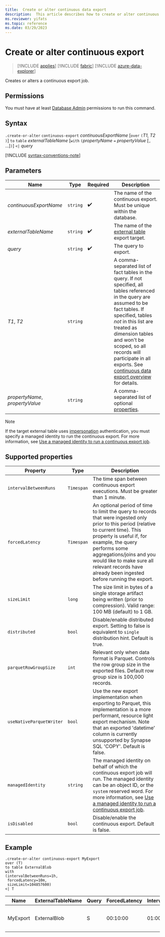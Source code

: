 ```yaml
---
title:  Create or alter continuous data export
description:  This article describes how to create or alter continuous data export.
ms.reviewer: yifats
ms.topic: reference
ms.date: 03/29/2023
---
```

# Create or alter continuous export

> [!INCLUDE [applies](../../includes/applies-to-version/applies.md)] [!INCLUDE [fabric](../../includes/applies-to-version/fabric.md)] [!INCLUDE [azure-data-explorer](../../includes/applies-to-version/azure-data-explorer.md)]

Creates or alters a continuous export job.

## Permissions

You must have at least [Database Admin](../../access-control/role-based-access-control.md) permissions to run this command.

## Syntax

`.create-or-alter` `continuous-export` *continuousExportName* [`over` `(`*T1*, *T2* `)`] `to` `table` *externalTableName* [`with` `(`*propertyName* `=` *propertyValue* [`,` ...]`)`] `<|` *query*

[!INCLUDE [syntax-conventions-note](../../includes/syntax-conventions-note.md)]

## Parameters

| Name | Type | Required | Description |
|--|--|--|--|
| *continuousExportName* | `string` |  :heavy_check_mark: | The name of the continuous export. Must be unique within the database. |
| *externalTableName* | `string` |  :heavy_check_mark: | The name of the [external table](../../query/schema-entities/external-tables.md) export target. |
| *query* | `string` |  :heavy_check_mark: | The query to export. |
| *T1*, *T2* | `string` | | A comma-separated list of fact tables in the query. If not specified, all tables referenced in the query are assumed to be fact tables. If specified, tables *not* in this list are treated as dimension tables and won't be scoped, so all records will participate in all exports. See [continuous data export overview](continuous-data-export.md) for details. |
| *propertyName*, *propertyValue* | `string` | | A comma-separated list of optional [properties](#supported-properties).|

> [!NOTE]
> If the target external table uses [impersonation](../../api/connection-strings/storage-connection-strings.md#impersonation) authentication, you must specify a managed identity to run the continuous export. For more information, see [Use a managed identity to run a continuous export job](continuous-export-with-managed-identity.md).

## Supported properties

| Property | Type | Description |
|--|--|--|
| `intervalBetweenRuns` | `Timespan` | The time span between continuous export executions. Must be greater than 1 minute. |
| `forcedLatency` | `Timespan` | An optional period of time to limit the query to records that were ingested only prior to this period (relative to current time). This property is useful if, for example, the query performs some aggregations/joins and you would like to make sure all relevant records have already been ingested before running the export. |
| `sizeLimit` | `long` | The size limit in bytes of a single storage artifact being written (prior to compression). Valid range: 100 MB (default) to 1 GB. |
| `distributed` | `bool` | Disable/enable distributed export. Setting to false is equivalent to `single` distribution hint. Default is true. |
| `parquetRowGroupSize` | `int` | Relevant only when data format is Parquet. Controls the row group size in the exported files. Default row group size is 100,000 records. |
| `useNativeParquetWriter` | `bool` | Use the new export implementation when exporting to Parquet, this implementation is a more performant, resource light export mechanism. Note that an exported 'datetime' column is currently unsupported by Synapse SQL 'COPY'. Default is false. |
| `managedIdentity` | `string` | The managed identity on behalf of which the continuous export job will run. The managed identity can be an object ID, or the `system` reserved word. For more information, see [Use a managed identity to run a continuous export job](continuous-export-with-managed-identity.md#use-a-managed-identity-to-run-a-continuous-export-job).|
| `isDisabled` | `bool` | Disable/enable the continuous export. Default is false. |

## Example

```kusto
.create-or-alter continuous-export MyExport
over (T)
to table ExternalBlob
with
(intervalBetweenRuns=1h, 
 forcedLatency=10m, 
 sizeLimit=104857600)
<| T
```

| Name | ExternalTableName | Query | ForcedLatency | IntervalBetweenRuns | CursorScopedTables | ExportProperties |
|--|--|--|--|--|--|--|
| MyExport | ExternalBlob | S | 00:10:00 | 01:00:00 | [<br>  "['DB'].['S']"<br>] | {<br>  "SizeLimit": 104857600<br>} |
